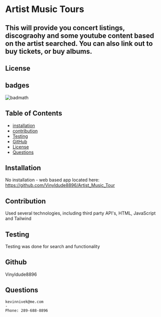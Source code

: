 # Artist Music Tours

## This will provide you concert listings, discograohy and some youtube content based on the artist searched. You can also link out to buy tickets, or buy albums.

## License

## badges
![badmath](https://img.shields.io/github/languages/top/lernantino/badmath)
## Table of Contents

- [installation](#installation)
- [contribution](#contribution)
- [Testing](#testing)
- [GitHub](#github)
- [License](#license)
- [Questions](#questions)

## Installation 
   No installation - web based app located here: https://github.com/Vinyldude8896/Artist_Music_Tour  


## Contribution  
  Used several technologies, including third party API's, HTML, JavaScript and Tailwind

## Testing
  Testing was done for search and functionality

## Github 
Vinyldude8896

## Questions
    kevinnivek@me.com
    - 
    Phone: 289-688-8896
